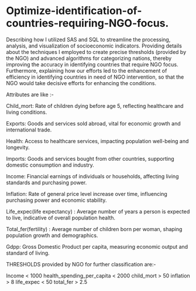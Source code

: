 # Optimize-identification-of-countries-requiring-NGO-focus.

Describing how I utilized SAS and SQL to streamline the processing, analysis, and visualization of socioeconomic indicators. Providing details about the techniques I employed to create precise thresholds (provided by the NGO) and advanced algorithms for categorizing nations, thereby improving the accuracy in identifying countries that require NGO focus. 
Furthermore, explaining how our efforts led to the enhancement of efficiency in identifying countries in need of NGO intervention, so that the NGO would take decisive efforts for enhancing the conditions.

Attributes are like :-

Child_mort: Rate of children dying before age 5, reflecting healthcare and living conditions.

Exports: Goods and services sold abroad, vital for economic growth and international trade.

Health: Access to healthcare services, impacting population well-being and longevity.

Imports: Goods and services bought from other countries, supporting domestic consumption and industry.

Income: Financial earnings of individuals or households, affecting living standards and purchasing power.

Inflation: Rate of general price level increase over time, influencing purchasing power and economic stability.

Life_expec(life expectancy) : Average number of years a person is expected to live, indicative of overall population health.

Total_fer(fertility) : Average number of children born per woman, shaping population growth and demographics.

Gdpp: Gross Domestic Product per capita, measuring economic output and standard of living.


THRESHOLDS provided by NGO for further classification are:-

Income < 1000 
health_spending_per_capita < 2000 
child_mort > 50 
inflation > 8 
life_expec < 50 
total_fer > 2.5








